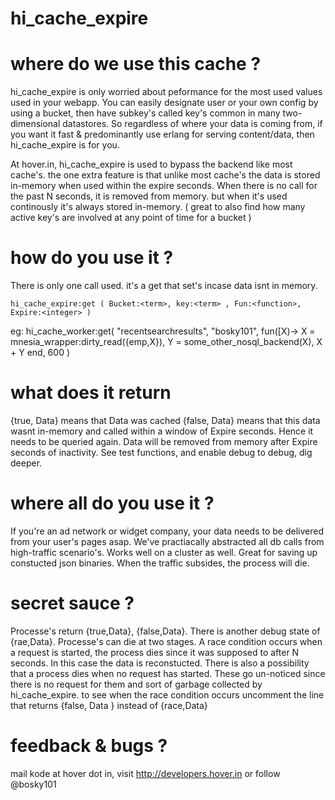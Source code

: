 hi_cache_expire
===============
# where do we use this cache ?
hi_cache_expire is only worried about peformance for the most used values used in your webapp. You can easily designate user or your own config by using a bucket, then have subkey's called key's common in many two-dimensional datastores. So regardless of where your data is coming from, if you want it fast & predominantly use erlang for serving content/data, then hi_cache_expire is for you.

At hover.in, hi_cache_expire is used to bypass the backend like most cache's. the one extra feature is that unlike most cache's the data is stored in-memory when used within the expire seconds. When there is no call for the past N seconds, it is removed from memory. but when it's used continously it's always stored in-memory. ( great to also find how many active key's are involved at any point of time for a bucket )

# how do you use it ?
  There is only one call used. it's a get that set's incase data isnt in memory.

	hi_cache_expire:get ( Bucket:<term>, key:<term> , Fun:<function>, Expire:<integer> )
  
  eg: 
	hi_cache_worker:get(
	"recentsearchresults",
 	"bosky101", 
	fun([X)-> 
		X = mnesia_wrapper:dirty_read({emp,X}), 
		Y = some_other_nosql_backend(X),
		X + Y
	 end,
	600
	)

# what does it return
{true, Data} means that Data was cached
{false, Data} means that this data wasnt in-memory and called within a window of Expire seconds. Hence it needs to be queried again. Data will be removed from memory after Expire seconds of inactivity. See test functions, and enable debug to debug, dig deeper.

# where all do you use it ?
If you're an ad network or widget company, your data needs to be delivered from your user's pages asap. We've practiacally abstracted all db calls from high-traffic scenario's. Works well on a cluster as well. Great for saving up constucted json binaries. When the traffic subsides, the process will die.

# secret sauce ?
Processe's return {true,Data}, {false,Data}. There is another debug state of {rae,Data}. Processe's can die at two stages. A race condition occurs when a request is started, the process dies since it was supposed to after N seconds. In this case the data is reconstucted. There is also a possibility that a process dies when no request has started. These go un-noticed since there is no request for them and sort of garbage collected by hi_cache_expire. to see when the race condition occurs uncomment the line that returns {false, Data } instead of {race,Data}

# feedback & bugs ?
mail kode at hover dot in, visit http://developers.hover.in or follow @bosky101
